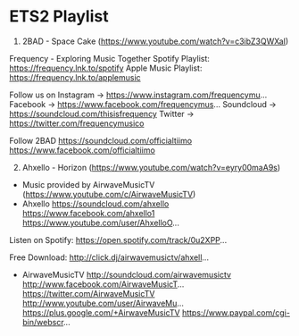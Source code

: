 # ETS2 Playlist
1. 2BAD - Space Cake (https://www.youtube.com/watch?v=c3ibZ3QWXaI)

Frequency - Exploring Music Together
Spotify Playlist: https://frequency.lnk.to/spotify
Apple Music Playlist: https://frequency.lnk.to/applemusic

Follow us on
Instagram → https://www.instagram.com/frequencymu...
Facebook → https://www.facebook.com/frequencymus...
Soundcloud → https://soundcloud.com/thisisfrequency
Twitter → https://twitter.com/frequencymusico

Follow 2BAD
https://soundcloud.com/officialtiimo
https://www.facebook.com/officialtiimo

2. Ahxello - Horizon (https://www.youtube.com/watch?v=eyry00maA9s)

- Music provided by AirwaveMusicTV (https://www.youtube.com/c/AirwaveMusicTV)
- Ahxello
https://soundcloud.com/ahxello
https://www.facebook.com/ahxello1
https://www.youtube.com/user/AhxelloO...

Listen on Spotify: https://open.spotify.com/track/0u2XPP...

Free Download: http://click.dj/airwavemusictv/ahxell...

- AirwaveMusicTV
http://soundcloud.com/airwavemusictv
http://www.facebook.com/AirwaveMusicT...
https://twitter.com/AirwaveMusicTV
http://www.youtube.com/user/AirwaveMu...
https://plus.google.com/+AirwaveMusicTV
https://www.paypal.com/cgi-bin/webscr...


